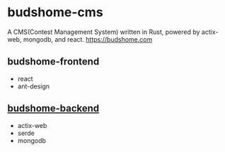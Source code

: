 # budshome-cms
A CMS(Contest Management System) written in Rust, powered by actix-web, mongodb, and react. https://budshome.com

## budshome-frontend
- react
- ant-design

## [budshome-backend](https://github.com/budshome/budshome-backend)
- actix-web
- serde
- mongodb


